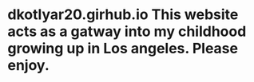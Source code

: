# dkotlyar20.girhub.io This website acts as a gatway into my childhood growing up in Los angeles. Please enjoy.
